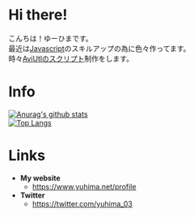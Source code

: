 # Hi there!
こんちは！ゆーひまです。<br />
最近は<u>Javascript</u>のスキルアップの為に色々作ってます。<br />
時々<u>AviUtlのスクリプト</u>制作をします。

# Info
[![Anurag's github stats](https://github-readme-stats.vercel.app/api?username=yuhima03)](./) <br />
[![Top Langs](https://github-readme-stats.vercel.app/api/top-langs/?username=yuhima03&layout=compact)](./)

# Links
* **My website**
  * https://www.yuhima.net/profile
* **Twitter**
  * https://twitter.com/yuhima_03

<!--
Edited by YuHima
Leatest 2020-12-13
-->
